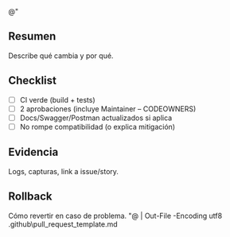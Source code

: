 @"
## Resumen
Describe qué cambia y por qué.

## Checklist
- [ ] CI verde (build + tests)
- [ ] 2 aprobaciones (incluye Maintainer – CODEOWNERS)
- [ ] Docs/Swagger/Postman actualizados si aplica
- [ ] No rompe compatibilidad (o explica mitigación)

## Evidencia
Logs, capturas, link a issue/story.

## Rollback
Cómo revertir en caso de problema.
"@ | Out-File -Encoding utf8 .github\pull_request_template.md
